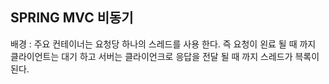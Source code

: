 ## SPRING MVC 비동기
배경 : 주요 컨테이너는 요청당 하나의 스레드를 사용 한다. 즉 요청이 왼료 될 때 까지 클라이언트는 대기 하고 서버는 클라이언크로 응답을 전달 될 때 까지 스레드가 븍록이 된다. 